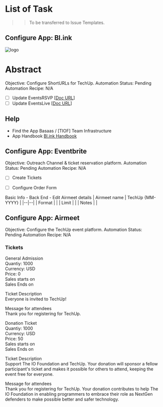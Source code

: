 
# List of Task
>> To be transferred to Issue Templates.

## Configure App: Bl.ink

<a id="top"></a>
![logo](http://TIOF.Click/TUWikiHeader)

# Abstract
Objective: Configure ShortURLs for TechUp.
Automation Status: Pending
Automation Recipe: N/A

 - [ ] Update EventsRSVP
 [[Doc URL](https://DOC.org)]
 - [ ] Update EventsLive
 [[Doc URL](https://DOC.org)]

## Help
* Find the App
   Basaas / [TIOF] Team Infrastructure
* App Handbook
  [Bl.ink Handbook]()


## Configure App: Eventbrite
Objective: Outreach Channel & ticket reservation platform.
Automation Status: Pending
Automation Recipe: N/A

 - [ ] Create Tickets
 - [ ] Configure Order Form

 
 

Basic Info - Back End - Edit Airmeet details
| Airmeet name | TechUp {MM-YYYY} | 
|--|--|
| Format |  |
| Limit |  |
| Notes |  |


## Configure App: Airmeet
Objective: Configure the TechUp event platform.
Automation Status: Pending
Automation Recipe: N/A


### Tickets
General Admission  
Quantiy: 1000  
Currency: USD  
Price: 0  
Sales starts on  
Sales Ends on  
  
Ticket Description  
Everyone is invited to TechUp!  
  
Message for attendees  
Thank you for registering for TechUp.  
  
  
Donation Ticket  
Quantiy: 1000  
Currency: USD  
Price: 50  
Sales starts on  
Sales Ends on  
  
Ticket Description  
Support The IO Foundation and TechUp. Your donation will sponsor a fellow participant's ticket and makes it possible for others to attend, keeping the event free for everyone.  
  
Message for attendees  
Thank you for registering for TechUp. Your donation contributes to help The IO Foundation in enabling programmers to embrace their role as NextGen defenders to make possible better and safer technology.


<!--stackedit_data:
eyJoaXN0b3J5IjpbLTIwMjUwNjQ2ODYsNTIwMDQ3MTAxLC04Nz
Q1MTE2NTcsLTc0Njg1MDMwMiwxMzEzMDI5MDE2LC0zODc1NTY1
NSwyMTA5OTU3MzMsMTU5OTgxMTA5NV19
-->